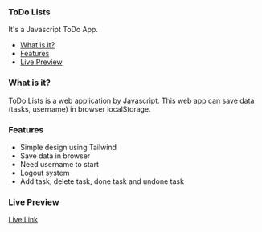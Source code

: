 ### ToDo Lists
It's a Javascript ToDo App.

- [What is it?](#what-is-it)
- [Features](#features)
- [Live Preview](#live-preview)

### What is it?

ToDo Lists is a web application by Javascript. This web app can save data (tasks, username) in browser localStorage.

### Features

- Simple design using Tailwind
- Save data in browser
- Need username to start
- Logout system
- Add task, delete task, done task and undone task

### Live Preview

[Live Link](https://sultanulborhan.github.io/todo-javascript/index.html)
